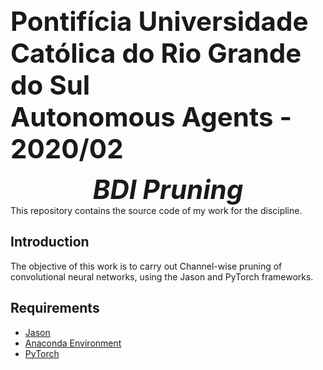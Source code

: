 <div  style="font-size:300%"><b>Pontifícia Universidade Católica do Rio Grande do Sul</b></div>
<div style="font-size:300%"><b>Autonomous Agents - 2020/02</b></div>
<p></p>
<div align="center" style="font-size:300%"><b><i>BDI Pruning</i></b></div>
This repository contains the source code of my work for the discipline.

## Introduction
The objective of this work is to carry out Channel-wise pruning of convolutional neural networks, using the Jason and PyTorch frameworks.

## Requirements
* [Jason](http://jason.sourceforge.net/mini-tutorial/eclipse-plugin/)
* [Anaconda Environment](https://docs.anaconda.com/anaconda/install/)
* [PyTorch](https://pytorch.org/)
